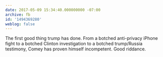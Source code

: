 ```yaml
---
date: 2017-05-09 15:34:40.000000000 -07:00
archive: fb
id: '1494369280'
weblog: false
---
```


The first good thing trump has done. From a botched anti-privacy iPhone fight to a botched Clinton investigation to a botched trump/Russia testimony, Comey has proven himself incompetent. Good riddance.

